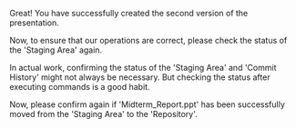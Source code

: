 Great! 
You have successfully created the second version of the presentation.

Now, to ensure that our operations are correct,
please check the status of the 'Staging Area' again.

In actual work, 
confirming the status of the 'Staging Area' and 'Commit History' might not always be necessary.
But checking the status after executing commands is a good habit.

Now, please confirm again if 'Midterm_Report.ppt'
has been successfully moved from the 'Staging Area' to the 'Repository'.